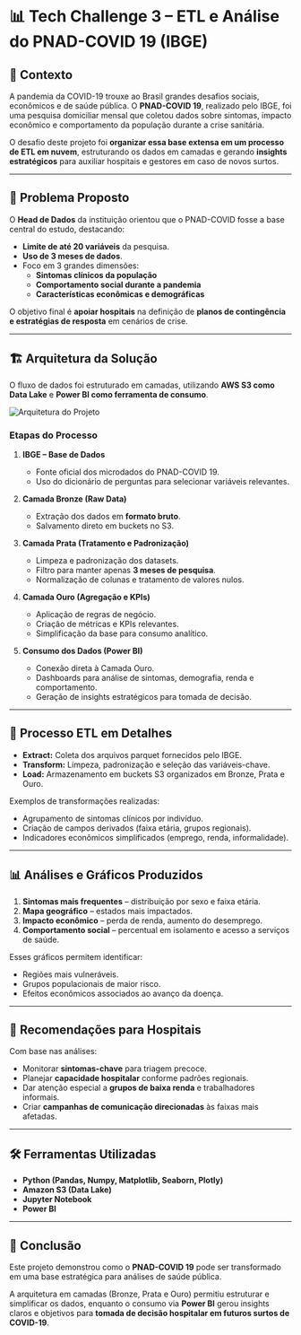 
# 📊 Tech Challenge 3 – ETL e Análise do PNAD-COVID 19 (IBGE)

## 📖 Contexto

A pandemia da COVID-19 trouxe ao Brasil grandes desafios sociais, econômicos e de saúde pública. O **PNAD-COVID 19**, realizado pelo IBGE, foi uma pesquisa domiciliar mensal que coletou dados sobre sintomas, impacto econômico e comportamento da população durante a crise sanitária.

O desafio deste projeto foi **organizar essa base extensa em um processo de ETL em nuvem**, estruturando os dados em camadas e gerando **insights estratégicos** para auxiliar hospitais e gestores em caso de novos surtos.

---

## 🧩 Problema Proposto

O **Head de Dados** da instituição orientou que o PNAD-COVID fosse a base central do estudo, destacando:

- **Limite de até 20 variáveis** da pesquisa.
- **Uso de 3 meses de dados**.
- Foco em 3 grandes dimensões:
  - **Sintomas clínicos da população**
  - **Comportamento social durante a pandemia**
  - **Características econômicas e demográficas**

O objetivo final é **apoiar hospitais** na definição de **planos de contingência e estratégias de resposta** em cenários de crise.

---

## 🏗️ Arquitetura da Solução

O fluxo de dados foi estruturado em camadas, utilizando **AWS S3 como Data Lake** e **Power BI como ferramenta de consumo**.

![Arquitetura do Projeto](ArquiteturaNuvem.drawio.png)

### Etapas do Processo

1. **IBGE – Base de Dados**

   - Fonte oficial dos microdados do PNAD-COVID 19.
   - Uso do dicionário de perguntas para selecionar variáveis relevantes.
2. **Camada Bronze (Raw Data)**

   - Extração dos dados em **formato bruto**.
   - Salvamento direto em buckets no S3.
3. **Camada Prata (Tratamento e Padronização)**

   - Limpeza e padronização dos datasets.
   - Filtro para manter apenas **3 meses de pesquisa**.
   - Normalização de colunas e tratamento de valores nulos.
4. **Camada Ouro (Agregação e KPIs)**

   - Aplicação de regras de negócio.
   - Criação de métricas e KPIs relevantes.
   - Simplificação da base para consumo analítico.
5. **Consumo dos Dados (Power BI)**

   - Conexão direta à Camada Ouro.
   - Dashboards para análise de sintomas, demografia, renda e comportamento.
   - Geração de insights estratégicos para tomada de decisão.

---

## 🔄 Processo ETL em Detalhes

- **Extract:** Coleta dos arquivos parquet fornecidos pelo IBGE.
- **Transform:** Limpeza, padronização e seleção das variáveis-chave.
- **Load:** Armazenamento em buckets S3 organizados em Bronze, Prata e Ouro.

Exemplos de transformações realizadas:

- Agrupamento de sintomas clínicos por indivíduo.
- Criação de campos derivados (faixa etária, grupos regionais).
- Indicadores econômicos simplificados (emprego, renda, informalidade).

---

## 📊 Análises e Gráficos Produzidos

1. **Sintomas mais frequentes** – distribuição por sexo e faixa etária.
2. **Mapa geográfico** – estados mais impactados.
3. **Impacto econômico** – perda de renda, aumento do desemprego.
4. **Comportamento social** – percentual em isolamento e acesso a serviços de saúde.

Esses gráficos permitem identificar:

- Regiões mais vulneráveis.
- Grupos populacionais de maior risco.
- Efeitos econômicos associados ao avanço da doença.

---

## 🎯 Recomendações para Hospitais

Com base nas análises:

- Monitorar **sintomas-chave** para triagem precoce.
- Planejar **capacidade hospitalar** conforme padrões regionais.
- Dar atenção especial a **grupos de baixa renda** e trabalhadores informais.
- Criar **campanhas de comunicação direcionadas** às faixas mais afetadas.

---

## 🛠️ Ferramentas Utilizadas

- **Python (Pandas, Numpy, Matplotlib, Seaborn, Plotly)**
- **Amazon S3 (Data Lake)**
- **Jupyter Notebook**
- **Power BI**

---

## 📌 Conclusão

Este projeto demonstrou como o **PNAD-COVID 19** pode ser transformado em uma base estratégica para análises de saúde pública.

A arquitetura em camadas (Bronze, Prata e Ouro) permitiu estruturar e simplificar os dados, enquanto o consumo via **Power BI** gerou insights claros e objetivos para **tomada de decisão hospitalar em futuros surtos de COVID-19**.
